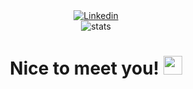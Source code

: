 <div id="header" align="center">
	<div id="badges">
		<a href="https://www.linkedin.com/in/rasmus-rask/">
			<img alt="Linkedin" src="https://img.shields.io/badge/Linkedin-blue?style=for-the-badge&logo=linkedin&logoColor=white"/>
		</a>
	</div>
	<img alt="stats" src="https://komarev.com/ghpvc/?username=affmde&style=flat-square&color=blue"/>
	<h1>
		Nice to meet you!
		<img src="https://media.giphy.com/media/hvRJCLFzcasrR4ia7z/giphy.gif" width="30px"/>
	</h1>
</div>
<div align="center">
